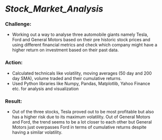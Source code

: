 # _Stock_Market_Analysis_

### Challenge:
- Working out a way to analyse three automobile giants namely Tesla, Ford and General Motors based on their pre historic stock prices and using different financial metrics and   check which company might have a higher return on investment based on their past data.

### Action: 
- Calculated technicals like volatility, moving averages (50 day and 200 day SMA), volume traded and their cumulative returns.
- Used Python libraries like Numpy, Pandas, Matplotlib, Yahoo Finance etc. for analysis and visualization 

### Result:
- Out of the three stocks, Tesla proved out to be most profitable but also has a higher risk due to its maximum volatility. Out of General Motors and Ford, the trend seems to     be a lot closer to each other but General Motors just overpasses Ford in terms of cumulative returns despite having a similar volatility.

